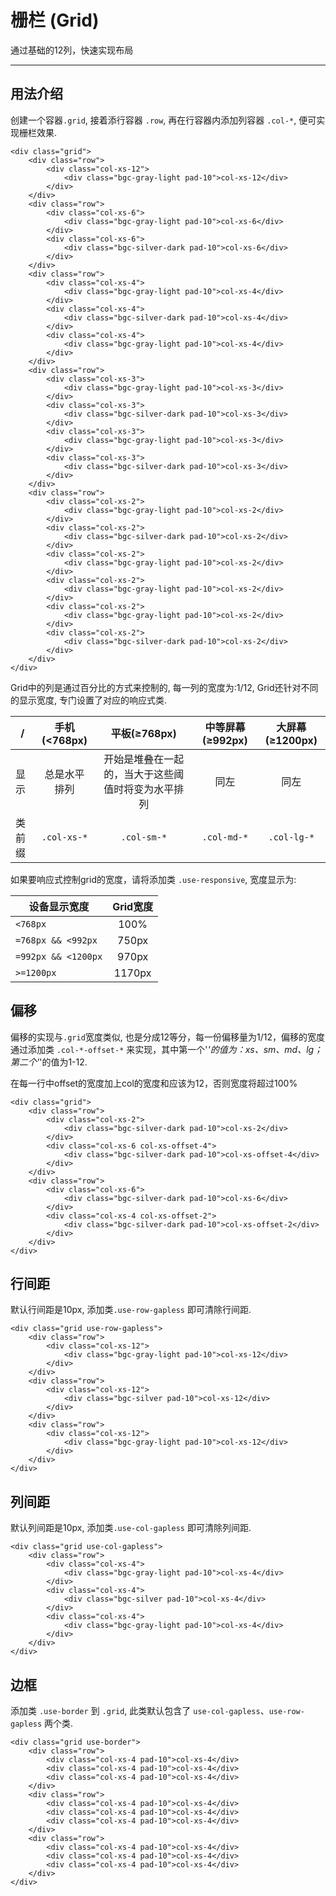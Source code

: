 # 栅栏 (Grid)
通过基础的12列，快速实现布局
***

## 用法介绍
创建一个容器`.grid`, 接着添行容器 `.row`, 再在行容器内添加列容器 `.col-*`, 便可实现栅栏效果.
```
<div class="grid">
    <div class="row">
        <div class="col-xs-12">
            <div class="bgc-gray-light pad-10">col-xs-12</div>
        </div>
    </div>
    <div class="row">
        <div class="col-xs-6">
            <div class="bgc-gray-light pad-10">col-xs-6</div>
        </div>
        <div class="col-xs-6">
        	<div class="bgc-silver-dark pad-10">col-xs-6</div>
        </div>
    </div>
    <div class="row">
        <div class="col-xs-4">
            <div class="bgc-gray-light pad-10">col-xs-4</div>
        </div>
        <div class="col-xs-4">
        	<div class="bgc-silver-dark pad-10">col-xs-4</div>
        </div>
        <div class="col-xs-4">
            <div class="bgc-gray-light pad-10">col-xs-4</div>
        </div>
    </div>
    <div class="row">
        <div class="col-xs-3">
            <div class="bgc-gray-light pad-10">col-xs-3</div>
        </div>
        <div class="col-xs-3">
        	<div class="bgc-silver-dark pad-10">col-xs-3</div>
        </div>
        <div class="col-xs-3">
            <div class="bgc-gray-light pad-10">col-xs-3</div>
        </div>
        <div class="col-xs-3">
        	<div class="bgc-silver-dark pad-10">col-xs-3</div>
        </div>
    </div>
    <div class="row">
        <div class="col-xs-2">
            <div class="bgc-gray-light pad-10">col-xs-2</div>
        </div>
        <div class="col-xs-2">
        	<div class="bgc-silver-dark pad-10">col-xs-2</div>
        </div>
        <div class="col-xs-2">
            <div class="bgc-gray-light pad-10">col-xs-2</div>
        </div>
        <div class="col-xs-2">
            <div class="bgc-gray-light pad-10">col-xs-2</div>
        </div>
        <div class="col-xs-2">
            <div class="bgc-gray-light pad-10">col-xs-2</div>
        </div>
        <div class="col-xs-2">
        	<div class="bgc-silver-dark pad-10">col-xs-2</div>
        </div>
    </div>
</div>
```

Grid中的列是通过百分比的方式来控制的, 每一列的宽度为:1/12, Grid还针对不同的显示宽度, 专门设置了对应的响应式类.

|/         |手机(&lt;768px)   |平板(≥768px)     |中等屏幕(≥992px)|大屏幕(≥1200px)|
|--------- |:------------:    |:----------:     |:-------------:|:-------------:|
|显示       |总是水平排列       |开始是堆叠在一起的，当大于这些阈值时将变为水平排列|同左|同左|
|类前缀     |`.col-xs-*`       |`.col-sm-*`      |`.col-md-*`    |`.col-lg-*`    |


如果要响应式控制grid的宽度，请将添加类 `.use-responsive`, 宽度显示为:

|设备显示宽度|Grid宽度|
|------------------ |:---------:|
|`<768px`           |100%       |
|`=768px && <992px` |750px      |
|`=992px && <1200px`|970px      |
|`>=1200px`         |1170px     |


## 偏移
偏移的实现与`.grid`宽度类似, 也是分成12等分，每一份偏移量为1/12，偏移的宽度通过添加类 `.col-*-offset-*` 来实现，其中第一个'*'的值为：xs、sm、md、lg；第二个'*'的值为1-12.

在每一行中offset的宽度加上col的宽度和应该为12，否则宽度将超过100%
```
<div class="grid">
    <div class="row">
    	<div class="col-xs-2">
    	    <div class="bgc-silver-dark pad-10">col-xs-2</div>
    	</div>
        <div class="col-xs-6 col-xs-offset-4">
    	    <div class="bgc-silver-dark pad-10">col-xs-offset-4</div>
    	</div>
    </div>
    <div class="row">
        <div class="col-xs-6">
    	    <div class="bgc-silver-dark pad-10">col-xs-6</div>
    	</div>
        <div class="col-xs-4 col-xs-offset-2">
    	    <div class="bgc-silver-dark pad-10">col-xs-offset-2</div>
    	</div>
    </div>
</div>
```

## 行间距
默认行间距是10px, 添加类`.use-row-gapless` 即可清除行间距. 

```
<div class="grid use-row-gapless">
    <div class="row">
        <div class="col-xs-12">
            <div class="bgc-gray-light pad-10">col-xs-12</div>
        </div>
    </div>
    <div class="row">
        <div class="col-xs-12">
            <div class="bgc-silver pad-10">col-xs-12</div>
        </div>
    </div>
    <div class="row">
        <div class="col-xs-12">
            <div class="bgc-gray-light pad-10">col-xs-12</div>
        </div>
    </div>
</div>
```

## 列间距
默认列间距是10px, 添加类`.use-col-gapless` 即可清除列间距. 

```
<div class="grid use-col-gapless">
    <div class="row">
        <div class="col-xs-4">
            <div class="bgc-gray-light pad-10">col-xs-4</div>
        </div>
        <div class="col-xs-4">
            <div class="bgc-silver pad-10">col-xs-4</div>
        </div>
        <div class="col-xs-4">
            <div class="bgc-gray-light pad-10">col-xs-4</div>
        </div>
    </div>
</div>
```

## 边框</h2>
添加类 `.use-border` 到 `.grid`, 此类默认包含了 `use-col-gapless`、`use-row-gapless` 两个类.

```
<div class="grid use-border">
    <div class="row">
        <div class="col-xs-4 pad-10">col-xs-4</div>
        <div class="col-xs-4 pad-10">col-xs-4</div>
        <div class="col-xs-4 pad-10">col-xs-4</div>
    </div>
    <div class="row">
        <div class="col-xs-4 pad-10">col-xs-4</div>
        <div class="col-xs-4 pad-10">col-xs-4</div>
        <div class="col-xs-4 pad-10">col-xs-4</div>
    </div>
    <div class="row">
        <div class="col-xs-4 pad-10">col-xs-4</div>
        <div class="col-xs-4 pad-10">col-xs-4</div>
        <div class="col-xs-4 pad-10">col-xs-4</div>
    </div>
</div>
```